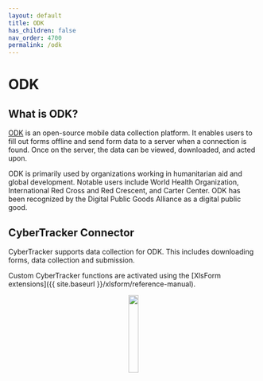```yaml
---
layout: default
title: ODK
has_children: false
nav_order: 4700
permalink: /odk
---
```


# ODK

## What is ODK?
[ODK](https://getodk.org/) is an open-source mobile data collection platform. It enables users to fill out forms offline and send form data to a server when a connection is found. Once on the server, the data can be viewed, downloaded, and acted upon.

ODK is primarily used by organizations working in humanitarian aid and global development. Notable users include World Health Organization, International Red Cross and Red Crescent, and Carter Center. ODK has been recognized by the Digital Public Goods Alliance as a digital public good.

## CyberTracker Connector
CyberTracker supports data collection for ODK. This includes downloading forms, data collection and submission.<br/>

Custom CyberTracker functions are activated using the [XlsForm extensions]({{ site.baseurl }}/xlsform/reference-manual).

<div style="text-align: center;">
    <img src="{{ site.baseurl }}/assets/odk/logo.svg" style="width:20%;"/>
</div>

